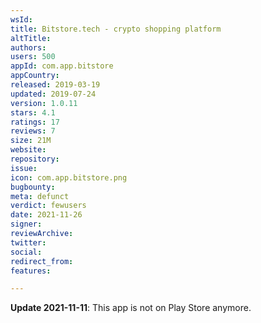 ```yaml
---
wsId: 
title: Bitstore.tech - crypto shopping platform
altTitle: 
authors: 
users: 500
appId: com.app.bitstore
appCountry: 
released: 2019-03-19
updated: 2019-07-24
version: 1.0.11
stars: 4.1
ratings: 17
reviews: 7
size: 21M
website: 
repository: 
issue: 
icon: com.app.bitstore.png
bugbounty: 
meta: defunct
verdict: fewusers
date: 2021-11-26
signer: 
reviewArchive: 
twitter: 
social: 
redirect_from: 
features: 

---
```


**Update 2021-11-11**: This app is not on Play Store anymore.

